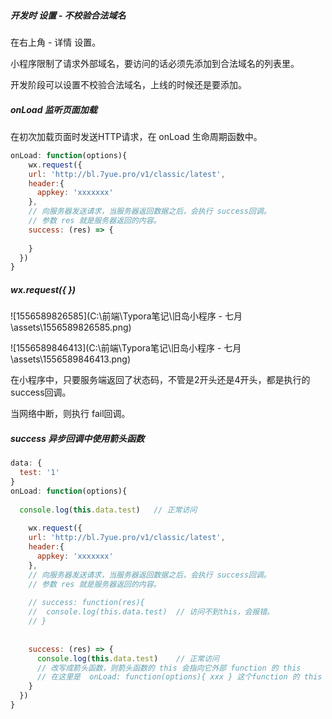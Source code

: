 ##### 开发时 设置 - 不校验合法域名

在右上角 - 详情 设置。

小程序限制了请求外部域名，要访问的话必须先添加到合法域名的列表里。

开发阶段可以设置不校验合法域名，上线的时候还是要添加。



##### onLoad 监听页面加载

在初次加载页面时发送HTTP请求，在 onLoad 生命周期函数中。

```js
onLoad: function(options){
	wx.request({
    url: 'http://bl.7yue.pro/v1/classic/latest',
    header:{
      appkey: 'xxxxxxx'
    },
    // 向服务器发送请求，当服务器返回数据之后，会执行 success回调。
    // 参数 res 就是服务器返回的内容。
    success: (res) => {
      
    }
  })
}
```



##### wx.request({ })

![1556589826585](C:\前端\Typora笔记\旧岛小程序 - 七月\assets\1556589826585.png)

![1556589846413](C:\前端\Typora笔记\旧岛小程序 - 七月\assets\1556589846413.png)

在小程序中，只要服务端返回了状态码，不管是2开头还是4开头，都是执行的 success回调。

当网络中断，则执行 fail回调。



##### success 异步回调中使用箭头函数

```js
data: {
  test: '1'
}
onLoad: function(options){
 
  console.log(this.data.test)   // 正常访问
  
	wx.request({
    url: 'http://bl.7yue.pro/v1/classic/latest',
    header:{
      appkey: 'xxxxxxx'
    },
    // 向服务器发送请求，当服务器返回数据之后，会执行 success回调。
    // 参数 res 就是服务器返回的内容。
    
    // success: function(res){
    //  console.log(this.data.test)  // 访问不到this，会报错。
    // }
    
    
    success: (res) => {
      console.log(this.data.test)    // 正常访问 
      // 改写成箭头函数，则箭头函数的 this 会指向它外部 function 的 this
      // 在这里是  onLoad: function(options){ xxx } 这个function 的 this
    }
  })
}
```

